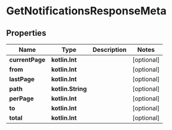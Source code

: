 
# GetNotificationsResponseMeta

## Properties
Name | Type | Description | Notes
------------ | ------------- | ------------- | -------------
**currentPage** | **kotlin.Int** |  |  [optional]
**from** | **kotlin.Int** |  |  [optional]
**lastPage** | **kotlin.Int** |  |  [optional]
**path** | **kotlin.String** |  |  [optional]
**perPage** | **kotlin.Int** |  |  [optional]
**to** | **kotlin.Int** |  |  [optional]
**total** | **kotlin.Int** |  |  [optional]



